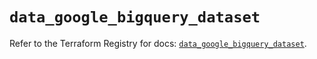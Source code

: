 # `data_google_bigquery_dataset`

Refer to the Terraform Registry for docs: [`data_google_bigquery_dataset`](https://registry.terraform.io/providers/hashicorp/google-beta/5.35.0/docs/data-sources/google_bigquery_dataset).
